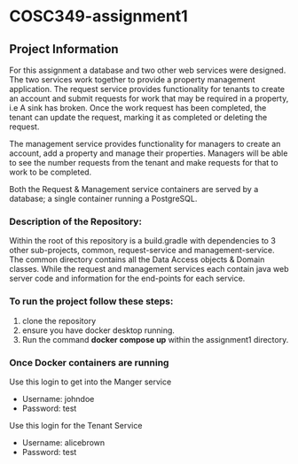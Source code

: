 # COSC349-assignment1

## Project Information
For this assignment a database and two other web services were designed. 
The two services work together to provide a property management application. 
The request service provides functionality for tenants to create an account and submit requests for work that may be required in a property, i.e A sink has broken.
Once the work request has been completed, the tenant can update the request, marking it as completed or deleting the request.


The management service provides functionality for managers to create an account, add a property and manage their properties.
Managers will be able to see the number requests from the tenant and make requests for that to work to be completed.

Both the Request & Management service containers are served by a database; a single container running a PostgreSQL.

### Description of the Repository:
Within the root of this repository is a build.gradle with dependencies to 3 other sub-projects, common, request-service and management-service. 
The common directory contains all the Data Access objects & Domain classes. 
While the request and management services each contain java web server code and information for the end-points for each service.

### To run the project follow these steps:
1. clone the repository
2. ensure you have docker desktop running.
3. Run the command **docker compose up** within the assignment1 directory.

### Once Docker containers are running 

Use this login to get into the Manger service
* Username: johndoe
* Password: test

Use this login for the Tenant Service
* Username: alicebrown
* Password: test





